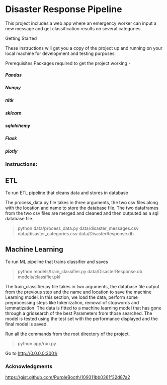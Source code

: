 # Disaster Response Pipeline

This project includes a web app where an emergency worker can input a new message and get classification results on several categories.

Getting Started

These instructions will get you a copy of the project up and running on your local machine for development and testing purposes.

Prerequisites
Packages required to get the project working -

##### Pandas
##### Numpy
##### nltk
##### sklearn
##### sqlalchemy
##### Flask
##### plotly

### Instructions:

## ETL

To run ETL pipeline that cleans data and stores in database

The process_data.py file takes in three arguments, the two csv files
along with the location and name to store the database file. The two dataframes
from the two csv files are merged and cleaned and then outputed as a sql database
file.

> python data/process_data.py data/disaster_messages.csv data/disaster_categories.csv data/DisasterResponse.db


## Machine Learning

To run ML pipeline that trains classifier and saves

> python models/train_classifier.py data/DisasterResponse.db models/classifier.pkl


The train_classifier.py file takes in two arguments, the database file output
from the previous step and the name and location to save the machine Learning
model. In this section, we load the data, perform some preprocessing steps like
tokenization, removal of stopwords and lemmatization. The data is fitted to a
machine learning model that has gone through a gridsearch of the best Parameters
from those searched. The model is tested using the test set with the performance
displayed and the final model is saved.

Run all the commands from the root directory of the project.

> python app/run.py

Go to http://0.0.0.0:3001/

### Acknowledgments

https://gist.github.com/PurpleBooth/109311bb0361f32d87a2
